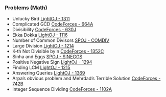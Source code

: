 ### Problems (Math)
- Unlucky Bird [LightOJ - 1311](https://lightoj.com/problem/unlucky-bird)  
- Complicated GCD [CodeForces - 664A](https://codeforces.com/problemset/problem/664/A)  
- Divisibility [CodeForces - 630J](https://codeforces.com/problemset/problem/630/J)  
- Ekka Dokka [LightOJ - 1116](https://lightoj.com/problem/ekka-dokka)  
- Number of Common Divisors [SPOJ - COMDIV](https://www.spoj.com/problems/COMDIV/en/)  
- Large Division [LightOJ - 1214](https://lightoj.com/problem/large-division)  
- K-th Not Divisible by n [CodeForces - 1352C](https://codeforces.com/problemset/problem/1352/C)  
- Sinha and Eggs [SPOJ - SINEGGS](https://www.spoj.com/problems/SINEGGS/en/)  
- Positive Negative Sign [LightOJ - 1294](https://lightoj.com/problem/positive-negative-sign) 
- Finding LCM [LightOJ - 1215](https://lightoj.com/problem/finding-lcm)  
- Answering Queries [LightOJ - 1369](https://lightoj.com/problem/answering-queries)  
- Arpa’s obvious problem and Mehrdad’s Terrible Solution [CodeForces - 742B](https://codeforces.com/problemset/problem/742/B) 
- Integer Sequence Dividing [CodeForces - 1102A](https://codeforces.com/problemset/problem/1102/A)
